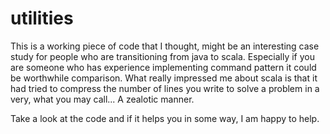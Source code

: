 # utilities
This is a working piece of code that I thought, might be an interesting case study for people who are transitioning from java to scala. Especially if you are someone who has experience implementing command pattern it could be worthwhile comparison. What really impressed me about scala is that it had tried to compress the number of lines you write to solve a problem in a very, what you may call... A zealotic manner.

Take a look at the code and if it helps you in some way, I am happy to help.
